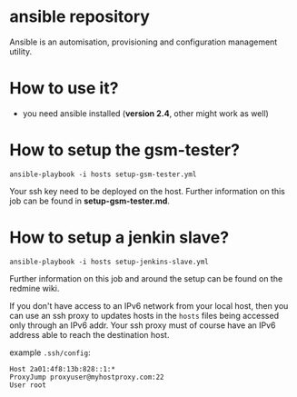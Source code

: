 # ansible repository

Ansible is an automisation, provisioning and configuration management utility.

# How to use it?

- you need ansible installed (**version 2.4**, other might work as well)

# How to setup the gsm-tester?

`ansible-playbook -i hosts setup-gsm-tester.yml`

Your ssh key need to be deployed on the host.
Further information on this job can be found in **setup-gsm-tester.md**.

# How to setup a jenkin slave?

`ansible-playbook -i hosts setup-jenkins-slave.yml`

Further information on this job and around the setup can be found on the redmine wiki.

If you don't have access to an IPv6 network from your local host, then you can
use an ssh proxy to updates hosts in the `hosts` files being accessed only
through an IPv6 addr. Your ssh proxy must of course have an IPv6 address able to
reach the destination host.

example `.ssh/config`:
```
Host 2a01:4f8:13b:828::1:*
ProxyJump proxyuser@myhostproxy.com:22
User root
```
